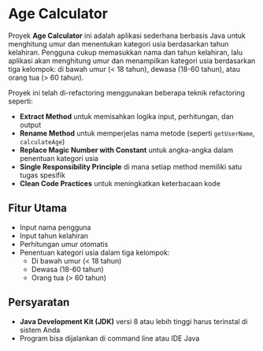 # Age Calculator
Proyek **Age Calculator** ini adalah aplikasi sederhana berbasis Java untuk menghitung umur dan menentukan kategori usia berdasarkan tahun kelahiran. Pengguna cukup memasukkan nama dan tahun kelahiran, lalu aplikasi akan menghitung umur dan menampilkan kategori usia berdasarkan tiga kelompok: di bawah umur (< 18 tahun), dewasa (18-60 tahun), atau orang tua (> 60 tahun).

Proyek ini telah di-refactoring menggunakan beberapa teknik refactoring seperti:
- **Extract Method** untuk memisahkan logika input, perhitungan, dan output
- **Rename Method** untuk memperjelas nama metode (seperti `getUserName`, `calculateAge`)
- **Replace Magic Number with Constant** untuk angka-angka dalam penentuan kategori usia
- **Single Responsibility Principle** di mana setiap method memiliki satu tugas spesifik
- **Clean Code Practices** untuk meningkatkan keterbacaan kode

## Fitur Utama
- Input nama pengguna
- Input tahun kelahiran
- Perhitungan umur otomatis
- Penentuan kategori usia dalam tiga kelompok:
  - Di bawah umur (< 18 tahun)
  - Dewasa (18-60 tahun)
  - Orang tua (> 60 tahun)

## Persyaratan
- **Java Development Kit (JDK)** versi 8 atau lebih tinggi harus terinstal di sistem Anda
- Program bisa dijalankan di command line atau IDE Java
